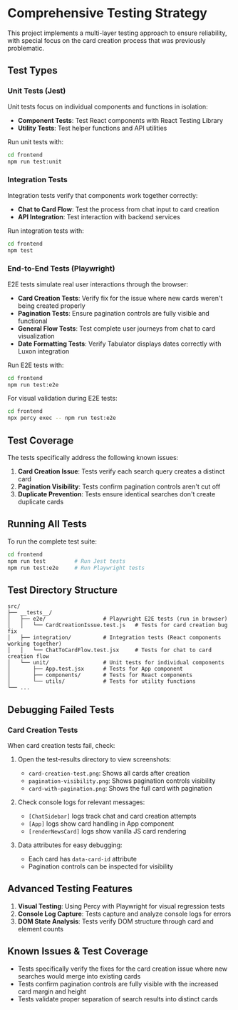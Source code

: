 # Comprehensive Testing Strategy

This project implements a multi-layer testing approach to ensure reliability, with special focus on the card creation process that was previously problematic.

## Test Types

### Unit Tests (Jest)

Unit tests focus on individual components and functions in isolation:

- **Component Tests**: Test React components with React Testing Library
- **Utility Tests**: Test helper functions and API utilities

Run unit tests with:
```sh
cd frontend
npm run test:unit
```

### Integration Tests

Integration tests verify that components work together correctly:

- **Chat to Card Flow**: Test the process from chat input to card creation
- **API Integration**: Test interaction with backend services

Run integration tests with:
```sh
cd frontend
npm test
```

### End-to-End Tests (Playwright)

E2E tests simulate real user interactions through the browser:

- **Card Creation Tests**: Verify fix for the issue where new cards weren't being created properly
- **Pagination Tests**: Ensure pagination controls are fully visible and functional
- **General Flow Tests**: Test complete user journeys from chat to card visualization
- **Date Formatting Tests**: Verify Tabulator displays dates correctly with Luxon integration

Run E2E tests with:
```sh
cd frontend
npm run test:e2e
```

For visual validation during E2E tests:
```sh
cd frontend
npx percy exec -- npm run test:e2e
```

## Test Coverage

The tests specifically address the following known issues:

1. **Card Creation Issue**: Tests verify each search query creates a distinct card
2. **Pagination Visibility**: Tests confirm pagination controls aren't cut off
3. **Duplicate Prevention**: Tests ensure identical searches don't create duplicate cards

## Running All Tests

To run the complete test suite:

```sh
cd frontend
npm run test         # Run Jest tests
npm run test:e2e     # Run Playwright tests
```

## Test Directory Structure

```
src/
├── __tests__/
│   ├── e2e/                  # Playwright E2E tests (run in browser)
│   │   └── CardCreationIssue.test.js   # Tests for card creation bug fix
│   ├── integration/          # Integration tests (React components working together)
│   │   └── ChatToCardFlow.test.jsx     # Tests for chat to card creation flow
│   └── unit/                 # Unit tests for individual components
│       ├── App.test.jsx      # Tests for App component
│       ├── components/       # Tests for React components
│       └── utils/            # Tests for utility functions
└── ...
```

## Debugging Failed Tests

### Card Creation Tests

When card creation tests fail, check:

1. Open the test-results directory to view screenshots:
   - `card-creation-test.png`: Shows all cards after creation
   - `pagination-visibility.png`: Shows pagination controls visibility
   - `card-with-pagination.png`: Shows the full card with pagination

2. Check console logs for relevant messages:
   - `[ChatSidebar]` logs track chat and card creation attempts
   - `[App]` logs show card handling in App component
   - `[renderNewsCard]` logs show vanilla JS card rendering

3. Data attributes for easy debugging:
   - Each card has `data-card-id` attribute
   - Pagination controls can be inspected for visibility

## Advanced Testing Features

1. **Visual Testing**: Using Percy with Playwright for visual regression tests
2. **Console Log Capture**: Tests capture and analyze console logs for errors
3. **DOM State Analysis**: Tests verify DOM structure through card and element counts

## Known Issues & Test Coverage

- Tests specifically verify the fixes for the card creation issue where new searches would merge into existing cards
- Tests confirm pagination controls are fully visible with the increased card margin and height
- Tests validate proper separation of search results into distinct cards
